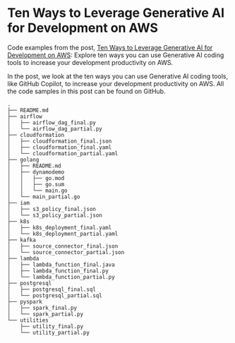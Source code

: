 # Ten Ways to Leverage Generative AI for Development on AWS

Code examples from the post, [Ten Ways to Leverage Generative AI for Development on AWS](): Explore ten ways you can use Generative AI coding tools to increase your development productivity on AWS.

In the post, we look at the ten ways you can use Generative AI coding tools, like GitHub Copilot, to increase your development productivity on AWS. All the code samples in this post can be found on GitHub.

```text
.
├── README.md
├── airflow
│   ├── airflow_dag_final.py
│   └── airflow_dag_partial.py
├── cloudformation
│   ├── cloudformation_final.json
│   ├── cloudformation_final.yaml
│   └── cloudformation_partial.yaml
├── golang
│   ├── README.md
│   ├── dynamodemo
│   │   ├── go.mod
│   │   ├── go.sum
│   │   └── main.go
│   └── main_partial.go
├── iam
│   ├── s3_policy_final.json
│   └── s3_policy_partial.json
├── k8s
│   ├── k8s_deployment_final.yaml
│   └── k8s_deployment_partial.yaml
├── kafka
│   ├── source_connector_final.json
│   └── source_connector_partial.json
├── lambda
│   ├── lambda_function_final.java
│   ├── lambda_function_final.py
│   └── lambda_function_partial.py
├── postgresql
│   ├── postgresql_final.sql
│   └── postgresql_partial.sql
├── pyspark
│   ├── spark_final.py
│   └── spark_partial.py
└── utilities
    ├── utility_final.py
    └── utility_partial.py
```